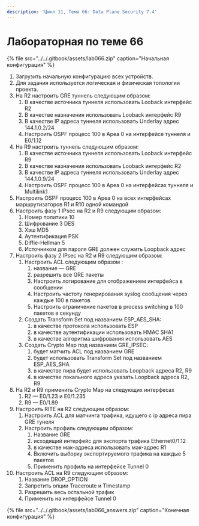 ```yaml
---
description: 'Цикл 11, Тема 66: Data Plane Security 7.4'
---
```


# Лабораторная по теме 66

{% file src="../../.gitbook/assets/lab066.zip" caption="Начальная конфигурация" %}

1. Загрузить начальную конфигурацию всех устройств.
2. Для задания используется логическая и физическая топологии проекта.
3. На R2 настроить GRE туннель следующим образом:
   1. В качестве источника туннеля использовать Looback интерфейс R2
   2. В качестве назначения использовать Looback интерфейс R9
   3. В качестве IP адреса туннеля использовать Underlay адрес 144.1.0.2/24
   4. Настроить OSPF процесс 100 в Ареа 0 на интерфейсе туннеля и E0/1.12
4. На R9 настроить туннель следующим образом:
   1. В качестве источника туннеля использовать Looback интерфейс R9
   2. В качестве назначения использовать Looback интерфейс R2
   3. В качестве IP адреса туннеля использовать Underlay адрес 144.1.0.9/24
   4. Настроить OSPF процесс 100 в Ареа 0 на интерфейсах туннеля и Multilink1
5. Настроить OSPF процесс 100 в Ареа 0 на всех интерфейсах маршрутизаторов R1 и R10 одной командой
6. Настроить фазу 1 IPsec на R2 и R9 следующим образом:
   1. Номер политики 10
   2. Шифрование 3 DES
   3. Хэш MD5
   4. Аутентификация PSK
   5. Diffie-Hellman 5
   6. Источником для пароля GRE должен служить Loopback адрес
7. Настроить фазу 2 IPsec на R2 и R9 следующим образом:
   1. Настроить ACL следующим образом :
      1. название — GRE
      2. разрешить все GRE пакеты
      3. Настроить логирование для отображением интерфейса в сообщении
      4. Настроить частоту генерирования syslog сообщения через каждые 100 в пакетов
      5. Настроить ограничение пакетов в process switching в 100 пакетов в секунду
   2. Создать Transform Set под названием ESP\_AES\_SHA:
      1. в качестве протокола использовать ESP
      2. в качестве аутентификации использовать HMAC SHA1
      3. в качестве алгоритма шифрования использовать AES
   3. Создать Crypto Map под названием GRE\_IPSEC:
      1. будет матчить ACL под названием GRE
      2. будет использовать Transform Set под названием ESP\_AES\_SHA
      3. в качестве пира будет использовать Loopback адреса R2, R9
      4. в качестве локального адреса указать Loopback адреса R2, R9
8. На R2 и R9 применить Crypto Map на следующих интерфесах
   1. R2 — E0/1.23 и E0/1.235
   2. R9 — E0/1.89
9. Настроить RITE на R2 следующим образом:
   1. Настроить ACL для матчинга трафика, идущего с ip адреса пира GRE тунеля
   2. Настроить профиль следующим образом:
      1. Название GRE
      2. исходящий интерфейс для экспорта трафика Ethernet0/1.12
      3. в качестве мак-адреса использовать мак-адрес R1
      4. Включить выборку экспортируемого трафика на каждые 5 пакетов
      5. Применить профиль на интерфейсе Tunnel 0
10. Настроить ACL на R9 следующим образом:
    1. Название DROP\_OPTION
    2. Запретить опции Traceroute и Timestamp
    3. Разрешить весь остальной трафик
    4. Применить на интерфейсе Tunnel 0

{% file src="../../.gitbook/assets/lab066\_answers.zip" caption="Конечная конфигурация" %}


